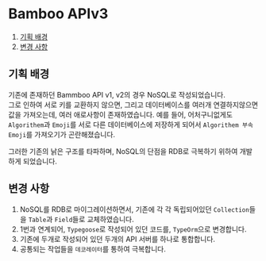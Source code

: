 # Bamboo APIv3

1. [기획 배경](#기획-배경)
2. [변경 사항](#변경-사항)

## 기획 배경
기존에 존재하던 Bammboo API v1, v2의 경우 NoSQL로 작성되었습니다.  
그로 인하여 서로 키를 교환하지 않으면, 그리고 데이터베이스를 여러개 연결하지않으면 값을 가져오는데, 여러 애로사항이 존재하였습니다.
예를 들어, 어처구니없게도 `Algorithem`과 `Emoji`를 서로 다른 데이터베이스에 저장하게 되어서 `Algorithem 부속 Emoji`를 가져오기가 곤란해졌습니다.  

그러한 기존의 낡은 구조를 타파하며, NoSQL의 단점을 RDB로 극복하기 위하여 개발하게 되었습니다.

## 변경 사항

1. NoSQL를 RDB로 마이그레이션하면서, 기존에 각 각 독립되어있던 `Collection`들을 `Table`과 `Field`들로 교체하였습니다.
2. 1번과 연계되어, `Typegoose`로 작성되어 있던 코드를, `TypeOrm`으로 변경합니다.
3. 기존에 두개로 작성되어 있던 두개의 API 서버를 하나로 통합합니다.
4. 공통되는 작업들을 `데코레이터`를 통하여 극복합니다.
